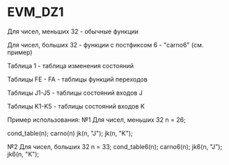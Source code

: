 # EVM_DZ1
Для чисел, меньших 32 - обычные функции

Для чисел, больших 32 - функции с постфиксом 6 - "carno6" (см. пример)

Таблица 1 - таблица изменения состояний

Таблицы FE - FA - таблицы функций переходов

Таблицы J1-J5 - таблицы состояний входов J

Таблицы K1-K5 - таблицы состояний входов K

Пример использования:
№1 Для чисел, меньших 32
n = 26;

cond_table(n);
carno(n)
jk(n, "J");
jk(n, "K");

№2 Для чисел, больших 32
n = 33;
cond_table6(n);
carno6(n);
jk6(n, "J");
jk6(n, "K");
